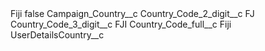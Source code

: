 <?xml version="1.0" encoding="UTF-8"?>
<CustomMetadata xmlns="http://soap.sforce.com/2006/04/metadata" xmlns:xsi="http://www.w3.org/2001/XMLSchema-instance" xmlns:xsd="http://www.w3.org/2001/XMLSchema">
    <label>Fiji</label>
    <protected>false</protected>
    <values>
        <field>Campaign_Country__c</field>
        <value xsi:nil="true"/>
    </values>
    <values>
        <field>Country_Code_2_digit__c</field>
        <value xsi:type="xsd:string">FJ</value>
    </values>
    <values>
        <field>Country_Code_3_digit__c</field>
        <value xsi:type="xsd:string">FJI</value>
    </values>
    <values>
        <field>Country_Code_full__c</field>
        <value xsi:type="xsd:string">Fiji</value>
    </values>
    <values>
        <field>UserDetailsCountry__c</field>
        <value xsi:nil="true"/>
    </values>
</CustomMetadata>
